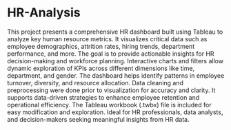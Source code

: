# HR-Analysis
   This project presents a comprehensive HR dashboard built using Tableau to analyze key human resource metrics.
It visualizes critical data such as employee demographics, attrition rates, hiring trends, department performance, and more.
The goal is to provide actionable insights for HR decision-making and workforce planning.
Interactive charts and filters allow dynamic exploration of KPIs across different dimensions like time, department, and gender.
The dashboard helps identify patterns in employee turnover, diversity, and resource allocation.
Data cleaning and preprocessing were done prior to visualization for accuracy and clarity.
It supports data-driven strategies to enhance employee retention and operational efficiency.
The Tableau workbook (.twbx) file is included for easy modification and exploration.
Ideal for HR professionals, data analysts, and decision-makers seeking meaningful insights from HR data.
